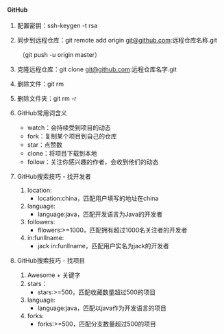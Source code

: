#### 			GitHub

1. 配置密钥：ssh-keygen -t rsa

2. 同步到远程仓库：git remote add origin git@github.com:远程仓库名称.git

   ​							   （git push -u origin master）

3. 克隆远程仓库：git clone git@github.com:远程仓库名字.git

3. 删除文件：git rm

3. 删除文件夹：git rm -r

4. GitHub常用词含义

   - watch：会持续受到项目的动态
   - fork：复制某个项目到自己的仓库
   - star：点赞数
   - clone：将项目下载到本地
   - follow：关注你感兴趣的作者，会收到他们的动态

5. GitHub搜索技巧 - 找开发者

   1. location:
      - location:china，匹配用户填写的地址在china
   2. language:
      - language:java，匹配开发语言为Java的开发者
   3. followers:
      - fllowers:>=1000，匹配拥有超过1000名关注者的开发者
   4. in:funllname:
      - jack in:funllname，匹配用户实名为jack的开发者

6. GitHub搜索技巧 - 找项目

   1. Awesome + 关键字
   2. stars：
      - stars:>=500，匹配收藏数量超过500的项目
   3. language:
      - language:java，匹配以java作为开发语言的项目
   4. forks:
      - forks:>=500，匹配分支数量超过500的项目